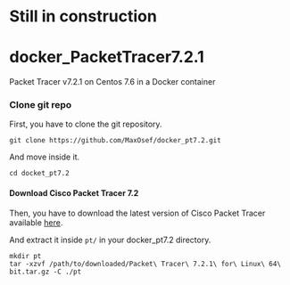 # Still in construction

# docker_PacketTracer7.2.1
Packet Tracer v7.2.1 on Centos 7.6 in a Docker container


### Clone git repo
First, you have to clone the git repository.
```
git clone https://github.com/MaxOsef/docker_pt7.2.git
```
And move inside it.
```
cd docket_pt7.2
```


#### Download Cisco Packet Tracer 7.2
Then, you have to download the latest version of Cisco Packet Tracer available <a href=https://www.netacad.com/documents/301287/657402203/Packet+Tracer+7.2.1+for+Linux+64+bit.tar.gz/f224771f-54ce-42b6-bcd2-05a98c265cdb>here</a>.

And extract it inside `pt/` in your docker_pt7.2 directory.
```
mkdir pt
tar -xzvf /path/to/downloaded/Packet\ Tracer\ 7.2.1\ for\ Linux\ 64\ bit.tar.gz -C ./pt
```
